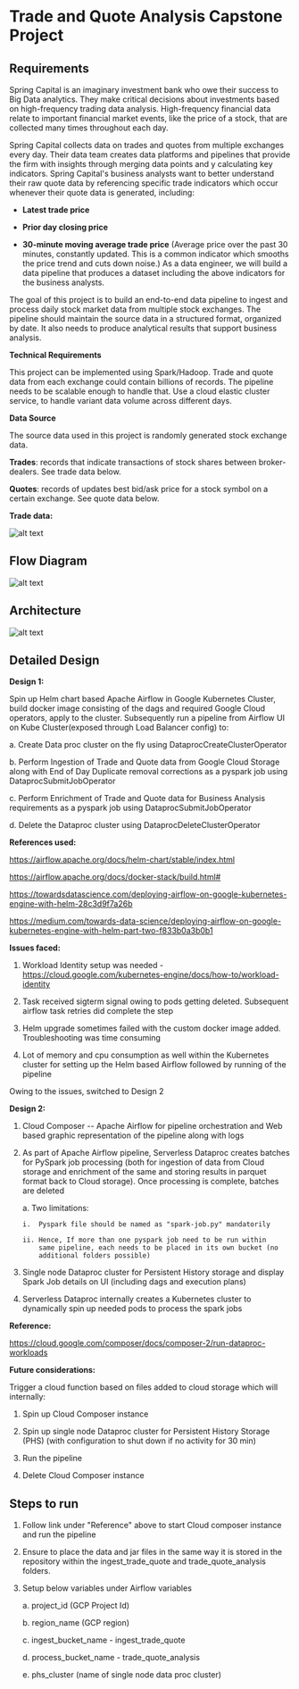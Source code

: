 # Trade and Quote Analysis Capstone Project

## Requirements

Spring Capital is an imaginary investment bank who owe their success to
Big Data analytics. They make critical decisions about investments based
on high-frequency trading data analysis. High-frequency financial data
relate to important financial market events, like the price of a stock,
that are collected many times throughout each day.

Spring Capital collects data on trades and quotes from multiple
exchanges every day. Their data team creates data platforms and
pipelines that provide the firm with insights through merging data
points and y calculating key indicators. Spring Capital's business
analysts want to better understand their raw quote data by referencing
specific trade indicators which occur whenever their quote data is
generated, including:

-   **Latest trade price**

-   **Prior day closing price**

-   **30-minute moving average trade price** (Average price over the
    past 30 minutes, constantly updated. This is a common indicator
    which smooths the price trend and cuts down noise.) As a data
    engineer, we will build a data pipeline that produces a dataset
    including the above indicators for the business analysts.

The goal of this project is to build an end-to-end data pipeline to
ingest and process daily stock market data from multiple stock
exchanges. The pipeline should maintain the source data in a structured
format, organized by date. It also needs to produce analytical results
that support business analysis.

**Technical Requirements**

This project can be implemented using Spark/Hadoop. Trade and quote data
from each exchange could contain billions of records. The pipeline needs
to be scalable enough to handle that. Use a cloud elastic cluster
service, to handle variant data volume across different days.

**Data Source**

The source data used in this project is randomly generated stock
exchange data.

**Trades**: records that indicate transactions of stock shares between
broker-dealers. See trade data below.

**Quotes**: records of updates best bid/ask price for a stock symbol on
a certain exchange. See quote data below.

**Trade data:**

 ![alt text](https://github.com/seetharengaraman/SpringBoard/blob/main/Trade_Analysis_Capstone_Project/Trade%20and%20Quote%20Data.png)

## Flow Diagram

![alt text](https://github.com/seetharengaraman/SpringBoard/blob/main/Trade_Analysis_Capstone_Project/TradeAnalysis.png)

## 

## 

## Architecture


![alt text](https://github.com/seetharengaraman/SpringBoard/blob/main/Trade_Analysis_Capstone_Project/Architecture.png)

## Detailed Design

**Design 1:**

Spin up Helm chart based Apache Airflow in Google Kubernetes Cluster,
build docker image consisting of the dags and required Google Cloud
operators, apply to the cluster. Subsequently run a pipeline from
Airflow UI on Kube Cluster(exposed through Load Balancer config) to:

a.  Create Data proc cluster on the fly using
    DataprocCreateClusterOperator

b.  Perform Ingestion of Trade and Quote data from Google Cloud Storage
    along with End of Day Duplicate removal corrections as a pyspark job
    using DataprocSubmitJobOperator

c.  Perform Enrichment of Trade and Quote data for Business Analysis
    requirements as a pyspark job using DataprocSubmitJobOperator

d.  Delete the Dataproc cluster using DataprocDeleteClusterOperator

**References used:**

<https://airflow.apache.org/docs/helm-chart/stable/index.html>

<https://airflow.apache.org/docs/docker-stack/build.html#>

<https://towardsdatascience.com/deploying-airflow-on-google-kubernetes-engine-with-helm-28c3d9f7a26b>

<https://medium.com/towards-data-science/deploying-airflow-on-google-kubernetes-engine-with-helm-part-two-f833b0a3b0b1>

**Issues faced:**

1.  Workload Identity setup was needed -
    <https://cloud.google.com/kubernetes-engine/docs/how-to/workload-identity>

2.  Task received sigterm signal owing to pods getting deleted.
    Subsequent airflow task retries did complete the step

3.  Helm upgrade sometimes failed with the custom docker image added.
    Troubleshooting was time consuming

4.  Lot of memory and cpu consumption as well within the Kubernetes
    cluster for setting up the Helm based Airflow followed by running of
    the pipeline

Owing to the issues, switched to Design 2

**Design 2:**

1.  Cloud Composer -- Apache Airflow for pipeline orchestration and Web
    based graphic representation of the pipeline along with logs

2.  As part of Apache Airflow pipeline, Serverless Dataproc creates
    batches for PySpark job processing (both for ingestion of data from
    Cloud storage and enrichment of the same and storing results in
    parquet format back to Cloud storage). Once processing is complete,
    batches are deleted

    a.  Two limitations:

        i.  Pyspark file should be named as "spark-job.py" mandatorily

        ii. Hence, If more than one pyspark job need to be run within
            same pipeline, each needs to be placed in its own bucket (no
            additional folders possible)

3.  Single node Dataproc cluster for Persistent History storage and
    display Spark Job details on UI (including dags and execution plans)

4.  Serverless Dataproc internally creates a Kubernetes cluster to
    dynamically spin up needed pods to process the spark jobs

**Reference:**

<https://cloud.google.com/composer/docs/composer-2/run-dataproc-workloads>

**Future considerations:**

Trigger a cloud function based on files added to cloud storage which
will internally:

1.  Spin up Cloud Composer instance

2.  Spin up single node Dataproc cluster for Persistent History Storage
    (PHS) (with configuration to shut down if no activity for 30 min)

3.  Run the pipeline

4.  Delete Cloud Composer instance

## Steps to run

1.  Follow link under "Reference" above to start Cloud composer instance
    and run the pipeline

2.  Ensure to place the data and jar files in the same way it is stored
    in the repository within the ingest_trade_quote and
    trade_quote_analysis folders.

3.  Setup below variables under Airflow variables

    a.  project_id (GCP Project Id)

    b.  region_name (GCP region)

    c.  ingest_bucket_name - ingest_trade_quote

    d.  process_bucket_name - trade_quote_analysis

    e.  phs_cluster (name of single node data proc cluster)
